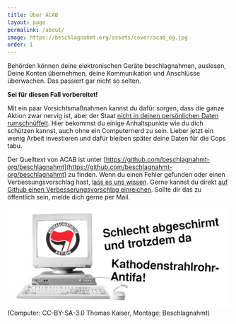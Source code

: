 ```yaml
---
title: Über ACAB
layout: page
permalink: /about/
image: https://beschlagnahmt.org/assets/cover/acab_og.jpg
order: 1
---
```


Behörden können deine elektronischen Geräte beschlagnahmen, auslesen, Deine Konten übernehmen, deine Kommunikation und Anschlüsse überwachen. Das passiert gar nicht so selten. 

**Sei für diesen Fall vorbereitet!**

Mit ein paar Vorsichtsmaßnahmen kannst du dafür sorgen, dass die ganze Aktion zwar nervig ist, aber der Staat [nicht in deinen persönlichen Daten rumschnüffelt](https://www.kontextwochenzeitung.de/debatte/438/linksunten-6138.html). 
Hier bekommst du einige Anhaltspunkte wie du dich schützen kannst, auch ohne ein Computernerd zu sein. Lieber jetzt ein wenig Arbeit investieren und dafür bleiben später deine Daten für die Cops tabu.

Der Quelltext von ACAB ist unter [https://github.com/beschlagnahmt-org/beschlagnahmt](https://github.com/beschlagnahmt-org/beschlagnahmt) zu finden. 
Wenn du einen Fehler gefunden oder einen Verbessungsvorschlag hast, [lass es uns wissen](https://github.com/beschlagnahmt-org/beschlagnahmt/issues).
Gerne kannst du direkt [auf Github einen Verbesserungsvorschlag einreichen](https://github.com/beschlagnahmt-org/beschlagnahmt/pulls).
Sollte dir das zu öffentlich sein, melde dich gerne per Mail.

![](../assets/pages/crt-antifa.jpg)  
(Computer: CC-BY-SA-3.0 Thomas Kaiser, Montage: Beschlagnahmt)
